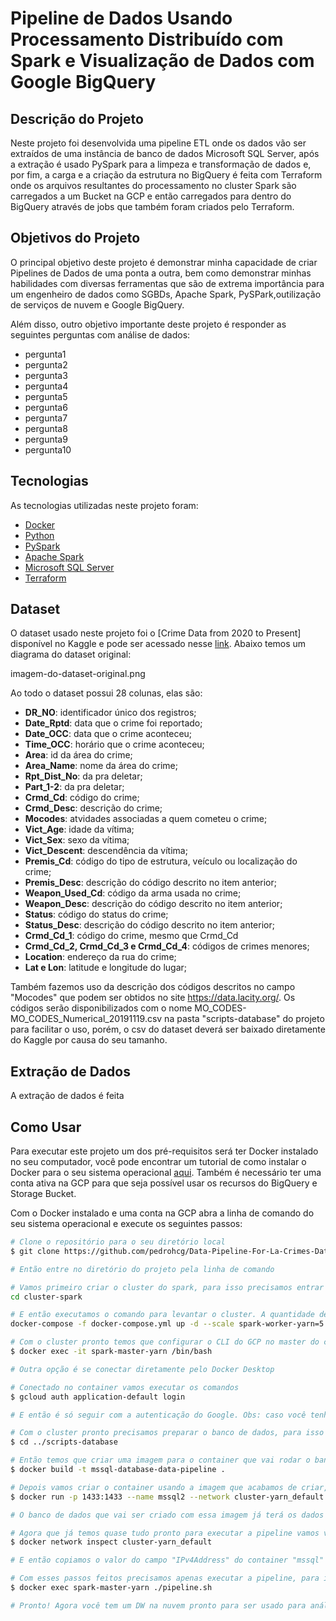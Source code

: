 
# Pipeline de Dados Usando Processamento Distribuído com Spark e Visualização de Dados com Google BigQuery

## Descrição do Projeto

Neste projeto foi desenvolvida uma pipeline ETL onde os dados vão ser extraídos de uma instância de banco de dados Microsoft SQL Server, após a extração é usado PySpark para a limpeza e transformação de dados e, por fim, a carga e a criação da estrutura no BigQuery é feita com Terraform onde os arquivos resultantes do processamento no cluster Spark são carregados a um Bucket na GCP e então carregados para dentro do BigQuery através de jobs que também foram criados pelo Terraform.

## Objetivos do Projeto
O principal objetivo deste projeto é demonstrar minha capacidade de criar Pipelines de Dados de uma ponta a outra, bem como demonstrar minhas habilidades com diversas ferramentas que são de extrema importância para um engenheiro de dados como SGBDs, Apache Spark, PySPark,outilização de serviços de nuvem e Google BigQuery.

Além disso, outro objetivo importante deste projeto é responder as seguintes perguntas com análise de dados:

- pergunta1
- pergunta2
- pergunta3
- pergunta4
- pergunta5
- pergunta6
- pergunta7
- pergunta8
- pergunta9
- pergunta10


## Tecnologias

As tecnologias utilizadas neste projeto foram:

 - [Docker](https://www.docker.com/)
 - [Python](https://www.python.org/)
 - [PySpark](https://spark.apache.org/docs/latest/api/python/index.html)
 - [Apache Spark](https://spark.apache.org/)
 - [Microsoft SQL Server](https://www.microsoft.com/pt-br/sql-server/sql-server-downloads)
 - [Terraform](https://www.terraform.io/)

## Dataset
O dataset usado neste projeto foi o [Crime Data from 2020 to Present] disponível no Kaggle e pode ser acessado nesse [link](https://www.kaggle.com/datasets/sahirmaharajj/crime-data-from-2020-to-present-updated-monthly/data). Abaixo temos um diagrama do dataset original:

imagem-do-dataset-original.png

Ao todo o dataset possui 28 colunas, elas são:

- **DR_NO**: identificador único dos registros;
- **Date_Rptd**: data que o crime foi reportado;
- **Date_OCC**: data que o crime aconteceu;
- **Time_OCC**: horário que o crime aconteceu;
- **Area**: id da área do crime; 
- **Area_Name**: nome da área do crime;
- **Rpt_Dist_No**: da pra deletar;
- **Part_1-2**: da pra deletar;
- **Crmd_Cd**: código do crime;
- **Crmd_Desc**: descrição do crime;
- **Mocodes**: atvidades associadas a quem cometeu o crime;
- **Vict_Age**: idade da vítima;
- **Vict_Sex**: sexo da vítima;
- **Vict_Descent**: descendência da vítima;
- **Premis_Cd**: código do tipo de estrutura, veículo ou localização do crime;
- **Premis_Desc**: descrição do código descrito no item anterior;
- **Weapon_Used_Cd**: código da arma usada no crime;
- **Weapon_Desc**: descrição do código descrito no item anterior;
- **Status**: código do status do crime;
- **Status_Desc**: descrição do código descrito no item anterior;
- **Crmd_Cd_1**: código do crime, mesmo que Crmd_Cd
- **Crmd_Cd_2, Crmd_Cd_3 e Crmd_Cd_4**: códigos de crimes menores;
- **Location**: endereço da rua do crime;
- **Lat e Lon**: latitude e longitude do lugar;

Também fazemos uso da descrição dos códigos descritos no campo "Mocodes" que podem ser obtidos no site https://data.lacity.org/. Os códigos serão disponibilizados com o nome MO_CODES-MO_CODES_Numerical_20191119.csv na pasta "scripts-database" do projeto para facilitar o uso, porém, o csv do dataset deverá ser baixado diretamente do Kaggle por causa do seu tamanho.

## Extração de Dados
A extração de dados é feita 

## Como Usar

Para executar este projeto um dos pré-requisitos será ter Docker instalado no seu computador, você pode encontrar um tutorial de como instalar o Docker para o seu sistema operacional [aqui](https://docs.docker.com/engine/install/). Também é necessário ter uma conta ativa na GCP para que seja possível usar os recursos do BigQuery e Storage Bucket.

Com o Docker instalado e uma conta na GCP abra a linha de comando do seu sistema operacional e execute os seguintes passos:

```bash
# Clone o repositório para o seu diretório local
$ git clone https://github.com/pedrohcg/Data-Pipeline-For-La-Crimes-Dataset.git

# Então entre no diretório do projeto pela linha de comando

# Vamos primeiro criar o cluster do spark, para isso precisamos entrar na pasta cluster-spark
cd cluster-spark

# E então executamos o comando para levantar o cluster. A quantidade de workers pode ser alterada na flag "scale", para esse projeto vou criar um cluster com 5 workers.
docker-compose -f docker-compose.yml up -d --scale spark-worker-yarn=5

# Com o cluster pronto temos que configurar o CLI do GCP no master do cluster, para isso temos que nos conectar ao master com o comando
$ docker exec -it spark-master-yarn /bin/bash

# Outra opção é se conectar diretamente pelo Docker Desktop

# Conectado no container vamos executar os comandos
$ gcloud auth application-default login

# E então é só seguir com a autenticação do Google. Obs: caso você tenha optado por se conectar ao master via linha de comando não se esqueça de sair do container antes de executar os próximos

# Com o cluster pronto precisamos preparar o banco de dados, para isso vamos entrar na pasta scripts-database
$ cd ../scripts-database

# Então temos que criar uma imagem para o container que vai rodar o banco de dados com o seguinte comando
$ docker build -t mssql-database-data-pipeline .

# Depois vamos criar o container usando a imagem que acabamos de criar, também passamos a flag "network" para colocar a container na mesma network que o cluster spark para que assim seja possível a comunicação entre ambos
$ docker run -p 1433:1433 --name mssql2 --network cluster-yarn_default -d mssql-database-data-pipeline

# O banco de dados que vai ser criado com essa imagem já terá os dados do dataset importados

# Agora que já temos quase tudo pronto para executar a pipeline vamos verificar qual foi o ip que o docker atribuiu ao conteiner do banco
$ docker network inspect cluster-yarn_default

# E então copiamos o valor do campo "IPv4Address" do container "mssql" e o substituimos no valor da variável "database_ip" no arquivo extract-transform.py que fica na pasta cluster-spark/jobs/

# Com esses passos feitos precisamos apenas executar a pipeline, para isso executamos o seguinte comando
$ docker exec spark-master-yarn ./pipeline.sh

# Pronto! Agora você tem um DW na nuvem pronto para ser usado para análises.
```
